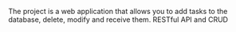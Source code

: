 The project is a web application that allows you to add tasks to the database, delete, modify and receive them. RESTful API and CRUD
